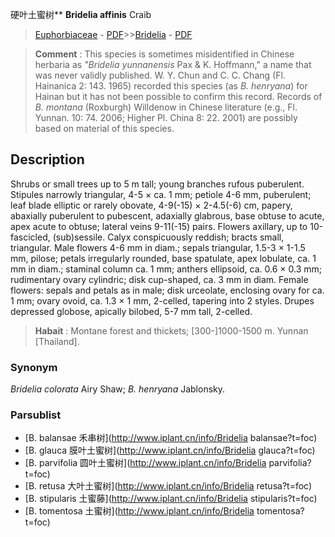 硬叶土蜜树** **Bridelia affinis** Craib

> [Euphorbiaceae](http://www.iplant.cn/info/Euphorbiaceae?t=foc) - [PDF](http://www.iplant.cn/foc/pdf/Euphorbiaceae.pdf)>>[Bridelia](http://www.iplant.cn/info/Bridelia?t=foc) - [PDF](http://www.iplant.cn/foc/pdf/Bridelia.pdf)


> **Comment** : 
> This species is sometimes misidentified in Chinese herbaria as *\"Bridelia yunnanensis* Pax & K. Hoffmann,\" a name that was never validly published. W. Y. Chun and C. C. Chang (Fl. Hainanica 2: 143. 1965) recorded this species (as *B. henryana*) for Hainan but it has not been possible to confirm this record. Records of *B. montana* (Roxburgh) Willdenow in Chinese literature (e.g., Fl. Yunnan. 10: 74. 2006; Higher Pl. China 8: 22. 2001) are possibly based on material of this species.

## Description

Shrubs or small trees up to 5 m tall; young branches rufous puberulent. Stipules narrowly triangular, 4-5 × ca. 1 mm; petiole 4-6 mm, puberulent; leaf blade elliptic or rarely obovate, 4-9(-15) × 2-4.5(-6) cm, papery, abaxially puberulent to pubescent, adaxially glabrous, base obtuse to acute, apex acute to obtuse; lateral veins 9-11(-15) pairs. Flowers axillary, up to 10-fascicled, (sub)sessile. Calyx conspicuously reddish; bracts small, triangular. Male flowers 4-6 mm in diam.; sepals triangular, 1.5-3 × 1-1.5 mm, pilose; petals irregularly rounded, base spatulate, apex lobulate, ca. 1 mm in diam.; staminal column ca. 1 mm; anthers ellipsoid, ca. 0.6 × 0.3 mm; rudimentary ovary cylindric; disk cup-shaped, ca. 3 mm in diam. Female flowers: sepals and petals as in male; disk urceolate, enclosing ovary for ca. 1 mm; ovary ovoid, ca. 1.3 × 1 mm, 2-celled, tapering into 2 styles. Drupes depressed globose, apically bilobed, 5-7 mm tall, 2-celled.


> **Habait** : 
> Montane forest and thickets; [300-]1000-1500 m. Yunnan [Thailand].

### Synonym
*Bridelia colorata* Airy Shaw; *B. henryana* Jablonsky.



### Parsublist

* [B.  balansae  禾串树](http://www.iplant.cn/info/Bridelia balansae?t=foc)
* [B.  glauca  膜叶土蜜树](http://www.iplant.cn/info/Bridelia glauca?t=foc)
* [B.  parvifolia  圆叶土蜜树](http://www.iplant.cn/info/Bridelia parvifolia?t=foc)
* [B.  retusa  大叶土蜜树](http://www.iplant.cn/info/Bridelia retusa?t=foc)
* [B.  stipularis  土蜜藤](http://www.iplant.cn/info/Bridelia stipularis?t=foc)
* [B.  tomentosa  土蜜树](http://www.iplant.cn/info/Bridelia tomentosa?t=foc)

